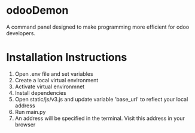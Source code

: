 # odooDemon
A command panel designed to make programming more efficient for odoo developers.


# Installation Instructions
1. Open .env file and set variables
1. Create a local virtual environment
2. Activate virtual environmnet
3. Install dependencies
4. Open static/js/v3.js and update variable 'base_url' to reflect your local address
4. Run main.py
5. An address will be specified in the terminal. Visit this address in your browser
